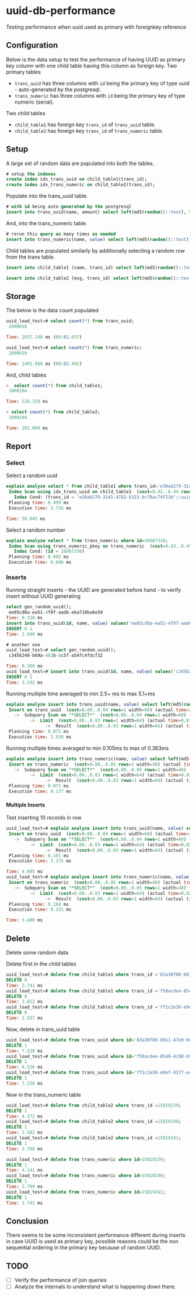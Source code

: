 # uuid-db-performance

Testing performance when uuid used as primary with foreignkey reference

## Configuration
Below is the data setup to test the performance of having UUID as primary key column with one child table having this column as foreign key.
Two primary tables
* `trans_uuid` has three columns with `id` being the primary key of type uuid - auto-generated by the postgresql.
* `trans_numeric` has three columns with `id` being the primary key of type numeric (serial).

Two child tables
* `child_table1` has foreign key `trans_id` of `trans_uuid` table.
* `child_table2` has foreign key `trans_id` of `trans_numeric` table.

## Setup
A large set of random data are populated into both the tables.

```sql
# setup the indexes
create index idx_trans_uuid on child_table1(trans_id);
create index idx_trans_numeric on child_table2(trans_id);
```

Populate into the trans_uuid table.
```sql
# with id being auto-generated by the postgresql
insert into trans_uuid(name, amount) select left(md5(random()::text), 5), random()::numeric from generate_series(1,1000000) s(i);
```
And, into the trans_numeric table.
```sql
# rerun this query as many times as needed
insert into trans_numeric(name, value) select left(md5(random()::text), 5), random()::numeric from generate_series(1,10000000) s(i);
```

Child tables are populated similarly by additionally selecting a random row from the trans table.

```sql
insert into child_table1 (name, trans_id) select left(md5(random()::text), 5), id from trans offset floor(random()*1000000) limit 500000;
```
```sql
insert into child_table2 (msg, trans_id) select left(md5(random()::text), 5), id from trans_numeric offset floor(random()*1000000) limit 500000;
``` 

## Storage
The below is the data count populated

```sql
uuid_load_test=# select count(*) from trans_uuid;
 2000010

Time: 2037.248 ms (00:02.037)
```
```sql
uuid_load_test=# select count(*) from trans_numeric;
 2000010

Time: 2491.988 ms (00:02.492)
```

And, child tables

```sql
>  select count(*) from child_table1;
 1000104

Time: 528.310 ms
```

```sql
> select count(*) from child_table2;
 1000104

Time: 201.089 ms
```

## Report

### Select
Select a random uuid

``` sql
explain analyze select * from child_table1 where trans_id='e30ab279-3145-4782-b323-bc70ac74f23d';
 Index Scan using idx_trans_uuid on child_table1  (cost=0.42..8.44 rows=1 width=26) (actual time=3.643..3.643 rows=0 loops=1)
   Index Cond: (trans_id = 'e30ab279-3145-4782-b323-bc70ac74f23d'::uuid)
 Planning time: 0.499 ms
 Execution time: 3.716 ms

Time: 50.045 ms
```

Select a random number

```sql
explain analyze select * from trans_numeric where id=16087330;
 Index Scan using trans_numeric_pkey on trans_numeric  (cost=0.43..8.45 rows=1 width=14) (actual time=0.021..0.022 rows=1 loops=1)
   Index Cond: (id = 16087330)
 Planning time: 0.093 ms
 Execution time: 0.046 ms
 ```
 
### Inserts

Running straight inserts - the UUID are generated before hand - to verify insert without UUID generating
```sql
select gen_random_uuid();
 ee85cd8a-ea51-4f0f-aad6-eba718ba6e59
Time: 0.310 ms
insert into trans_uuid(id, name, value) values('ee85cd8a-ea51-4f0f-aad6-eba718ba6e59', 'new-record-3', '11.11');
INSERT 0 1
Time: 2.499 ms

# another one
uuid_load_test=# select gen_random_uuid();
 c3456240-b69a-483b-8c5f-a54fc4fdcf32

Time: 0.369 ms
uuid_load_test=# insert into trans_uuid(id, name, value) values('c3456240-b69a-483b-8c5f-a54fc4fdcf32', 'new2', '11.11');
INSERT 0 1
Time: 3.192 ms
```


Running multiple time averaged to min 2.5+ ms to max 5.1+ms
```sql
explain analyze insert into trans_uuid(name, value) select left(md5(random()::text), 5), random()::numeric limit 1;
 Insert on trans_uuid  (cost=0.00..0.04 rows=1 width=60) (actual time=2.490..2.490 rows=0 loops=1)
   ->  Subquery Scan on "*SELECT*"  (cost=0.00..0.04 rows=1 width=60) (actual time=0.033..0.036 rows=1 loops=1)
         ->  Limit  (cost=0.00..0.03 rows=1 width=64) (actual time=0.019..0.019 rows=1 loops=1)
               ->  Result  (cost=0.00..0.03 rows=1 width=64) (actual time=0.018..0.018 rows=1 loops=1)
 Planning time: 0.072 ms
 Execution time: 2.538 ms
```


Running multiple times averaged to min 0.105ms to max of 0.363ms
 
```sql
explain analyze insert into trans_numeric(name, value) select left(md5(random()::text), 5), random()::numeric limit 1;
 Insert on trans_numeric  (cost=0.00..0.05 rows=1 width=48) (actual time=0.103..0.103 rows=0 loops=1)
   ->  Subquery Scan on "*SELECT*"  (cost=0.00..0.05 rows=1 width=48) (actual time=0.069..0.071 rows=1 loops=1)
         ->  Limit  (cost=0.00..0.03 rows=1 width=64) (actual time=0.039..0.039 rows=1 loops=1)
               ->  Result  (cost=0.00..0.03 rows=1 width=64) (actual time=0.038..0.038 rows=1 loops=1)
 Planning time: 0.071 ms
 Execution time: 0.177 ms
 ```

#### Multiple Inserts

Test inserting 10 records in row

```sql
uuid_load_test=# explain analyze insert into trans_uuid(name, value) select left(md5(random()::text), 5), random()::numeric limit 10;
 Insert on trans_uuid  (cost=0.00..0.04 rows=1 width=60) (actual time=3.109..3.109 rows=0 loops=1)
   ->  Subquery Scan on "*SELECT*"  (cost=0.00..0.04 rows=1 width=60) (actual time=0.048..0.052 rows=1 loops=1)
         ->  Limit  (cost=0.00..0.03 rows=1 width=64) (actual time=0.028..0.030 rows=1 loops=1)
               ->  Result  (cost=0.00..0.03 rows=1 width=64) (actual time=0.027..0.028 rows=1 loops=1)
 Planning time: 0.101 ms
 Execution time: 3.175 ms

Time: 4.005 ms
uuid_load_test=# explain analyze insert into trans_numeric(name, value) select left(md5(random()::text), 5), random()::numeric limit 10;
 Insert on trans_numeric  (cost=0.00..0.05 rows=1 width=48) (actual time=0.084..0.084 rows=0 loops=1)
   ->  Subquery Scan on "*SELECT*"  (cost=0.00..0.05 rows=1 width=48) (actual time=0.040..0.043 rows=1 loops=1)
         ->  Limit  (cost=0.00..0.03 rows=1 width=64) (actual time=0.024..0.025 rows=1 loops=1)
               ->  Result  (cost=0.00..0.03 rows=1 width=64) (actual time=0.023..0.023 rows=1 loops=1)
 Planning time: 0.104 ms
 Execution time: 0.151 ms

Time: 5.406 ms
```

## Delete
Delete some random data

Delete first in the child tables
```sql
uuid_load_test=# delete from child_table1 where trans_id ='83a30f80-b011-47e9-9cf9-afbc7e287a16';
DELETE 0
Time: 2.741 ms
uuid_load_test=# delete from child_table1 where trans_id ='f50acdee-8540-4c90-b9e6-8b491d5618ca';
DELETE 0
Time: 3.022 ms
uuid_load_test=# delete from child_table1 where trans_id ='ff1c2e36-e9ef-417f-ac99-34f891925d4f';
DELETE 0
Time: 2.557 ms
```
Now, delete in trans_uuid table
```sql
uuid_load_test=# delete from trans_uuid where id='83a30f80-b011-47e9-9cf9-afbc7e287a16';
DELETE 1
Time: 7.328 ms
uuid_load_test=# delete from trans_uuid where id='f50acdee-8540-4c90-b9e6-8b491d5618ca';
DELETE 1
Time: 6.526 ms
uuid_load_test=# delete from trans_uuid where id='ff1c2e36-e9ef-417f-ac99-34f891925d4f';
DELETE 1
Time: 7.238 ms
```

Now in the trans_numeric table
```sql
uuid_load_test=# delete from child_table2 where trans_id =15819239;
DELETE 1
Time: 4.372 ms
uuid_load_test=# delete from child_table2 where trans_id =15819240;
DELETE 1
Time: 2.562 ms
uuid_load_test=# delete from child_table2 where trans_id =15819241;
DELETE 1
Time: 2.768 ms
```

```sql
uuid_load_test=# delete from trans_numeric where id=15819239;
DELETE 1
Time: 4.141 ms
uuid_load_test=# delete from trans_numeric where id=15819240;
DELETE 1
Time: 2.789 ms
uuid_load_test=# delete from trans_numeric where id=15819241;
DELETE 1
Time: 2.742 ms
```
## Conclusion
There seems to be some inconsistent performance different during inserts in case UUID is used as primary key, possible reasons could be the non sequential ordering in the primary key because of random UUID.

## TODO
- [ ] Verify the performance of join queries
- [ ] Analyze the internals to understand what is happening down there.
